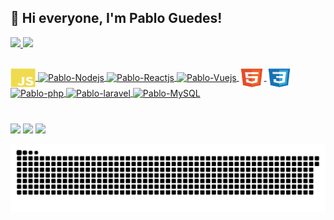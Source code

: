 
## 👋 Hi everyone, I'm Pablo Guedes! 

 <div>
  <a href="https://github.com/pabloguedesc">
  <img height="140em" src="https://github-readme-stats.vercel.app/api?username=pabloguedesc&show_icons=true&theme=dark&include_all_commits=true&count_private=true"/>
  <img height="140em" src="https://github-readme-stats.vercel.app/api/top-langs/?username=pabloguedesc&layout=compact&langs_count=16&theme=dark"/>
</div>
 
 <!-- in your header -->
<link rel="stylesheet" href="https://cdn.jsdelivr.net/gh/devicons/devicon@v2.12.0/devicon.min.css">

<!-- in your body -->
<i class="devicon-php-plain colored"></i>
 
<div style="display: inline_block"><br>
  <img align="center" alt="Pablo-Js" height="30" width="40" src="https://raw.githubusercontent.com/devicons/devicon/master/icons/javascript/javascript-plain.svg">
  <img align="center" alt="Pablo-Nodejs" height="40" width="40" src="https://sdtimes.com/wp-content/uploads/2018/04/1_tfZa4vsI6UusJYt_fzvGnQ.png">
  <img align="center" alt="Pablo-Reactjs" height="50" width="50" src="https://upload.wikimedia.org/wikipedia/commons/a/a7/React-icon.svg">
  <img align="center" alt="Pablo-Vuejs" height="30" width="40" src="https://cdn.jsdelivr.net/gh/devicons/devicon/icons/vuejs/vuejs-original.svg">
  <img align="center" alt="Pablo-HTML" height="30" width="40" src="https://raw.githubusercontent.com/devicons/devicon/master/icons/html5/html5-original.svg">
  <img align="center" alt="Pablo-CSS" height="30" width="40" src="https://raw.githubusercontent.com/devicons/devicon/master/icons/css3/css3-original.svg">
  <img align="center" alt="Pablo-php" height="30" width="40" src="https://cdn.jsdelivr.net/gh/devicons/devicon/icons/php/php-plain.svg">
  <img align="center" alt="Pablo-laravel" height="30" width="40" src="https://cdn.jsdelivr.net/gh/devicons/devicon/icons/laravel/laravel-plain-wordmark.svg">
  <img align="center" alt="Pablo-MySQL" height="30" width="40" src="https://cdn.jsdelivr.net/gh/devicons/devicon/icons/mysql/mysql-plain.svg"> 
</div> 
 
 #
 
<div> 
  <a href="https://www.instagram.com/pabloguedesc/" target="_blank"><img src="https://img.shields.io/badge/-Instagram-%23E4405F?style=for-the-badge&logo=instagram&logoColor=white" target="_blank"></a>
  <a href = "mailto:pabloguedesc@gmail.com"><img src="https://img.shields.io/badge/-Gmail-%23333?style=for-the-badge&logo=gmail&logoColor=white" target="_blank"></a>
  <a href="https://www.linkedin.com/in/pablo-guedes-9997a920b/" target="_blank"><img src="https://img.shields.io/badge/-LinkedIn-%230077B5?style=for-the-badge&logo=linkedin&logoColor=white" target="_blank"></a> 
 
![Snake animation](https://github.com/pabloguedesc/pabloguedesc/blob/output/github-contribution-grid-snake.svg)
 
</div>
